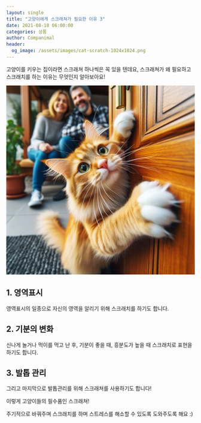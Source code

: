 ```yaml
---
layout: single
title: "고양이에게 스크래쳐가 필요한 이유 3"
date: 2021-08-18 06:00:00
categories: 상품
author: Companimal
header:
  og_image: /assets/images/cat-scratch-1024x1024.png
---
```


고양이를 키우는 집이라면 스크래쳐 하나씩은 꼭 있을 텐데요, 스크래쳐가 왜 필요하고 스크래치를 하는 이유는 무엇인지 알아보아요!

![고양이와 스크래치](/assets/images/cat-scratch-1024x1024.png)

## 1. 영역표시

영역표시의 일종으로 자신의 영역을 알리기 위해 스크래치를 하기도 합니다.

## 2. 기분의 변화

신나게 놀거나 먹이를 먹고 난 후, 기분이 좋을 때, 흥분도가 높을 때 스크래치로 표현을 하기도 합니다.

## 3. 발톱 관리

그리고 마지막으로 발톱관리를 위해 스크래쳐를 사용하기도 합니다!

이렇게 고양이들의 필수품인 스크래쳐!

주기적으로 바꿔주며 스크래치를 하며 스트레스를 해소할 수 있도록 도와주도록 해요 :)
